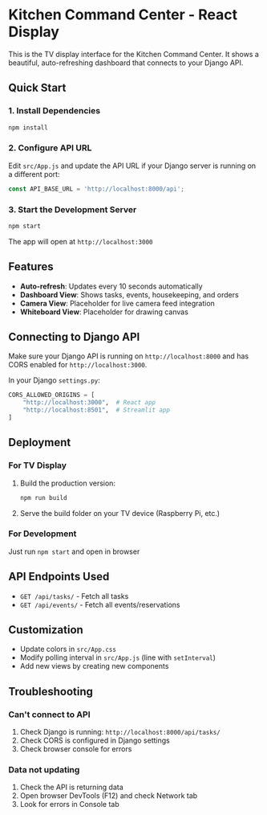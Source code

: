 # Kitchen Command Center - React Display

This is the TV display interface for the Kitchen Command Center. It shows a beautiful, auto-refreshing dashboard that connects to your Django API.

## Quick Start

### 1. Install Dependencies

```bash
npm install
```

### 2. Configure API URL

Edit `src/App.js` and update the API URL if your Django server is running on a different port:

```javascript
const API_BASE_URL = 'http://localhost:8000/api';
```

### 3. Start the Development Server

```bash
npm start
```

The app will open at `http://localhost:3000`

## Features

- **Auto-refresh**: Updates every 10 seconds automatically
- **Dashboard View**: Shows tasks, events, housekeeping, and orders
- **Camera View**: Placeholder for live camera feed integration
- **Whiteboard View**: Placeholder for drawing canvas

## Connecting to Django API

Make sure your Django API is running on `http://localhost:8000` and has CORS enabled for `http://localhost:3000`.

In your Django `settings.py`:

```python
CORS_ALLOWED_ORIGINS = [
    "http://localhost:3000",  # React app
    "http://localhost:8501",  # Streamlit app
]
```

## Deployment

### For TV Display

1. Build the production version:
   ```bash
   npm run build
   ```

2. Serve the build folder on your TV device (Raspberry Pi, etc.)

### For Development

Just run `npm start` and open in browser

## API Endpoints Used

- `GET /api/tasks/` - Fetch all tasks
- `GET /api/events/` - Fetch all events/reservations

## Customization

- Update colors in `src/App.css`
- Modify polling interval in `src/App.js` (line with `setInterval`)
- Add new views by creating new components

## Troubleshooting

### Can't connect to API

1. Check Django is running: `http://localhost:8000/api/tasks/`
2. Check CORS is configured in Django settings
3. Check browser console for errors

### Data not updating

1. Check the API is returning data
2. Open browser DevTools (F12) and check Network tab
3. Look for errors in Console tab
